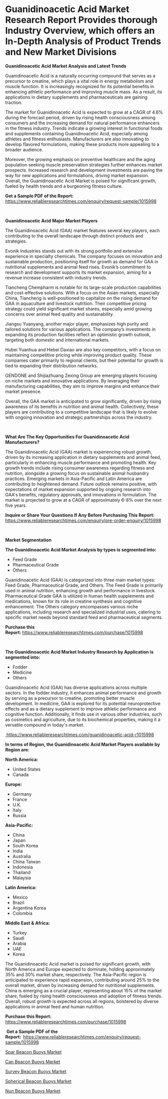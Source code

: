 <p><h1>Guanidinoacetic Acid Market Research Report Provides thorough Industry Overview, which offers an In-Depth Analysis of Product Trends and New Market Divisions</h1></p><p><strong>Guanidinoacetic Acid Market Analysis and Latest Trends</strong></p>
<p><p>Guanidinoacetic Acid is a naturally occurring compound that serves as a precursor to creatine, which plays a vital role in energy metabolism and muscle function. It is increasingly recognized for its potential benefits in enhancing athletic performance and improving muscle mass. As a result, its applications in dietary supplements and pharmaceuticals are gaining traction.</p><p>The market for Guanidinoacetic Acid is expected to grow at a CAGR of 4.6% during the forecast period, driven by rising health consciousness among consumers and the increasing demand for natural performance enhancers in the fitness industry. Trends indicate a growing interest in functional foods and supplements containing Guanidinoacetic Acid, especially among athletes and fitness enthusiasts. Manufacturers are also innovating to develop flavored formulations, making these products more appealing to a broader audience. </p><p>Moreover, the growing emphasis on preventive healthcare and the aging population seeking muscle preservation strategies further enhances market prospects. Increased research and development investments are paving the way for new applications and formulations, driving market expansion. Overall, the Guanidinoacetic Acid Market is poised for significant growth, fueled by health trends and a burgeoning fitness culture.</p></p>
<p><strong>Get a Sample PDF of the Report:&nbsp;</strong> <a href="https://www.reliableresearchtimes.com/enquiry/request-sample/1015998?utm_campaign=3255&utm_medium=2&utm_source=Github&utm_content=ia&utm_term=01042025&utm_id=guanidinoacetic-acid">https://www.reliableresearchtimes.com/enquiry/request-sample/1015998</a></p>
<p>&nbsp;</p>
<p><strong>Guanidinoacetic Acid Major Market Players</strong></p>
<p><p>The Guanidinoacetic Acid (GAA) market features several key players, each contributing to the overall landscape through distinct products and strategies. </p><p>Evonik Industries stands out with its strong portfolio and extensive experience in specialty chemicals. The company focuses on innovation and sustainable production, positioning itself for growth as demand for GAA in nutritional supplements and animal feed rises. Evonik’s commitment to research and development supports its market expansion, aiming for a revenue increase consistent with industry trends.</p><p>Tiancheng Chempharm is notable for its large-scale production capabilities and cost-effective solutions. With a focus on the Asian markets, especially China, Tiancheng is well-positioned to capitalize on the rising demand for GAA in aquaculture and livestock nutrition. Their competitive pricing strategy could yield significant market shares, especially amid growing concerns over animal feed quality and sustainability.</p><p>Jiangsu Yuanyang, another major player, emphasizes high purity and tailored solutions for various applications. The company’s investments in expanding its production facilities reflect an optimistic growth outlook, targeting both domestic and international markets.</p><p>Hubei Yuanhua and Hebei Daxiao are also key competitors, with a focus on maintaining competitive pricing while improving product quality. These companies cater primarily to regional clients, but their potential for growth is tied to expanding their distribution networks.</p><p>GENDONE and Shijiazhuang Zexing Group are emerging players focusing on niche markets and innovative applications. By leveraging their manufacturing capabilities, they aim to improve margins and enhance their market presence.</p><p>Overall, the GAA market is anticipated to grow significantly, driven by rising awareness of its benefits in nutrition and animal health. Collectively, these players are contributing to a competitive landscape that is likely to evolve with ongoing innovation and strategic partnerships across the industry.</p></p>
<p>&nbsp;</p>
<p><strong>What Are The Key Opportunities For Guanidinoacetic Acid Manufacturers?</strong></p>
<p><p>The Guanidinoacetic Acid (GAA) market is experiencing robust growth, driven by its increasing application in dietary supplements and animal feed, particularly in enhancing muscle performance and promoting health. Key growth trends include rising consumer awareness regarding fitness and nutrition, alongside a growing focus on sustainable animal husbandry practices. Emerging markets in Asia-Pacific and Latin America are contributing to heightened demand. Future outlook remains positive, with expectations of market expansion supported by ongoing research into GAA's benefits, regulatory approvals, and innovations in formulation. The market is projected to grow at a CAGR of approximately 6-8% over the next five years.</p></p>
<p><strong>Inquire or Share Your Questions If Any Before Purchasing This Report:</strong> <a href="https://www.reliableresearchtimes.com/enquiry/pre-order-enquiry/1015998?utm_campaign=3255&utm_medium=2&utm_source=Github&utm_content=ia&utm_term=01042025&utm_id=guanidinoacetic-acid">https://www.reliableresearchtimes.com/enquiry/pre-order-enquiry/1015998</a></p>
<p>&nbsp;</p>
<p><strong>Market Segmentation</strong></p>
<p><strong>The Guanidinoacetic Acid Market Analysis by types is segmented into:</strong></p>
<p><ul><li>Feed Grade</li><li>Pharmaceutical Grade</li><li>Others</li></ul></p>
<p><p>Guanidinoacetic Acid (GAA) is categorized into three main market types: Feed Grade, Pharmaceutical Grade, and Others. The Feed Grade is primarily used in animal nutrition, enhancing growth and performance in livestock. Pharmaceutical Grade GAA is utilized in human health supplements and medications, known for its role in creatine synthesis and cognitive enhancement. The Others category encompasses various niche applications, including research and specialized industrial uses, catering to specific market needs beyond standard feed and pharmaceutical segments.</p></p>
<p><strong>Purchase this Report:&nbsp;</strong><a href="https://www.reliableresearchtimes.com/purchase/1015998?utm_campaign=3255&utm_medium=2&utm_source=Github&utm_content=ia&utm_term=01042025&utm_id=guanidinoacetic-acid">https://www.reliableresearchtimes.com/purchase/1015998</a></p>
<p>&nbsp;</p>
<p><strong>The Guanidinoacetic Acid Market Industry Research by Application is segmented into:</strong></p>
<p><ul><li>Fodder</li><li>Medicine</li><li>Others</li></ul></p>
<p><p>Guanidinoacetic Acid (GAA) has diverse applications across multiple sectors. In the fodder industry, it enhances animal performance and growth by serving as a precursor to creatine, promoting better muscle development. In medicine, GAA is explored for its potential neuroprotective effects and as a dietary supplement to improve athletic performance and cognitive function. Additionally, it finds use in various other industries, such as cosmetics and agriculture, due to its biochemical properties, making it a versatile compound in today's market.</p></p>
<p><a href="https://www.reliableresearchtimes.com/guanidinoacetic-acid-r1015998?utm_campaign=3255&utm_medium=2&utm_source=Github&utm_content=ia&utm_term=01042025&utm_id=guanidinoacetic-acid">&nbsp;https://www.reliableresearchtimes.com/guanidinoacetic-acid-r1015998</a></p>
<p><strong>In terms of Region, the Guanidinoacetic Acid Market Players available by Region are:</strong></p>
<p>
    <p> <strong> North America: </strong>
        <ul>
            <li>United States</li>
            <li>Canada</li>
        </ul>
        </p> 
    <p> <strong> Europe: </strong>
        <ul>
            <li>Germany</li>
            <li>France</li>
            <li>U.K.</li>
            <li>Italy</li>
            <li>Russia</li>
        </ul>
        </p> 
    <p> <strong> Asia-Pacific: </strong>
        <ul>
            <li>China</li>
            <li>Japan</li>
            <li>South Korea</li>
            <li>India</li>
            <li>Australia</li>
            <li>China Taiwan</li>
            <li>Indonesia</li>
            <li>Thailand</li>
            <li>Malaysia</li>
        </ul>
        </p> 
    <p> <strong> Latin America: </strong>
        <ul>
            <li>Mexico</li>
            <li>Brazil</li>
            <li>Argentina Korea</li>
            <li>Colombia</li>
        </ul>
        </p> 
    <p> <strong> Middle East & Africa: </strong>
        <ul>
            <li>Turkey</li>
            <li>Saudi</li>
            <li>Arabia</li>
            <li>UAE</li>
            <li>Korea</li>
        </ul>
    </p>
    </p>
<p><p>The Guanidinoacetic Acid market is poised for significant growth, with North America and Europe expected to dominate, holding approximately 35% and 30% market share, respectively. The Asia-Pacific region is anticipated to experience rapid expansion, contributing around 25% to the overall market, driven by increasing demand for nutritional supplements. China is emerging as a crucial player, representing about 15% of the market share, fueled by rising health consciousness and adoption of fitness trends. Overall, robust growth is expected across all regions, bolstered by diverse applications in animal feed and human nutrition.</p></p>
<p><strong>Purchase this Report: </strong><a href="https://www.reliableresearchtimes.com/purchase/1015998?utm_campaign=3255&utm_medium=2&utm_source=Github&utm_content=ia&utm_term=01042025&utm_id=guanidinoacetic-acid">https://www.reliableresearchtimes.com/purchase/1015998</a></p>
<p>&nbsp;<strong>Get a Sample PDF of the Report:&nbsp;&nbsp;</strong><a href="https://www.reliableresearchtimes.com/enquiry/request-sample/1015998?utm_campaign=3255&utm_medium=2&utm_source=Github&utm_content=ia&utm_term=01042025&utm_id=guanidinoacetic-acid">https://www.reliableresearchtimes.com/enquiry/request-sample/1015998</a></p>
<p><strong></strong></p>
<p><p><a href="https://www.linkedin.com/pulse/revenue-forecast-spar-beacon-buoys-industry-143-cagr-from-ukgde?utm_campaign=3255&utm_medium=2&utm_source=Github&utm_content=ia&utm_term=01042025&utm_id=guanidinoacetic-acid">Spar Beacon Buoys Market</a></p><p><a href="https://www.linkedin.com/pulse/can-beacon-buoys-market-size-forecasted-cagr-142-from-2025-qxkgc?utm_campaign=3255&utm_medium=2&utm_source=Github&utm_content=ia&utm_term=01042025&utm_id=guanidinoacetic-acid">Can Beacon Buoys Market</a></p><p><a href="https://www.linkedin.com/pulse/survey-beacon-buoys-market-size-value-report-growth-ksauc?utm_campaign=3255&utm_medium=2&utm_source=Github&utm_content=ia&utm_term=01042025&utm_id=guanidinoacetic-acid">Survey Beacon Buoys Market</a></p><p><a href="https://www.linkedin.com/pulse/global-spherical-beacon-buoys-market-analysis-size-share-qztoe?utm_campaign=3255&utm_medium=2&utm_source=Github&utm_content=ia&utm_term=01042025&utm_id=guanidinoacetic-acid">Spherical Beacon Buoys Market</a></p><p><a href="https://www.linkedin.com/pulse/exploring-growth-opportunities-nun-beacon-buoys-market-dzxve?utm_campaign=3255&utm_medium=2&utm_source=Github&utm_content=ia&utm_term=01042025&utm_id=guanidinoacetic-acid">Nun Beacon Buoys Market</a></p></p>